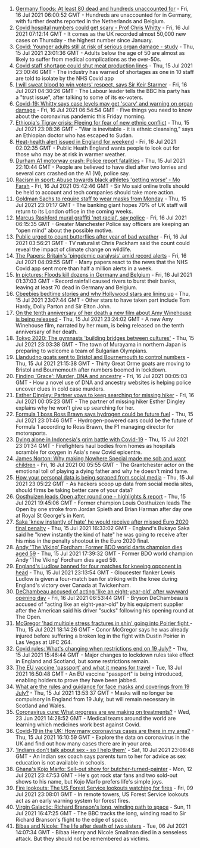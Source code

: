 1. [Germany floods: At least 80 dead and hundreds unaccounted for](https://www.bbc.co.uk/news/world-europe-57858829) - Fri, 16 Jul 2021 06:00:52 GMT - Hundreds are unaccounted for in Germany, with further deaths reported in the Netherlands and Belgium.
2. [Covid hospital numbers could get scary - Prof Chris Whitty](https://www.bbc.co.uk/news/uk-57858864) - Fri, 16 Jul 2021 07:12:14 GMT - It comes as the UK recorded almost 50,000 new cases on Thursday - the highest number since January.
3. [Covid: Younger adults still at risk of serious organ damage - study](https://www.bbc.co.uk/news/health-57840825) - Thu, 15 Jul 2021 23:01:36 GMT - Adults below the age of 50 are almost as likely to suffer from medical complications as the over-50s.
4. [Covid staff shortage could shut meat production lines](https://www.bbc.co.uk/news/business-57856566) - Thu, 15 Jul 2021 23:00:46 GMT - The industry has warned of shortages as one in 10 staff are told to isolate by the NHS Covid app
5. [I will sweat blood to win voters' respect, says Sir Keir Starmer](https://www.bbc.co.uk/news/uk-politics-57848266) - Fri, 16 Jul 2021 04:30:26 GMT - The Labour leader tells the BBC his party has a "trust issue", after talking to some of its ex-voters.
6. [Covid-19: Whitty says case levels may get 'scary' and warning on organ damage](https://www.bbc.co.uk/news/uk-57849300) - Fri, 16 Jul 2021 06:54:54 GMT - Five things you need to know about the coronavirus pandemic this Friday morning.
7. [Ethiopia's Tigray crisis: Fleeing for fear of new ethnic conflict](https://www.bbc.co.uk/news/world-africa-57818673) - Thu, 15 Jul 2021 23:08:36 GMT - "War is inevitable - it is ethnic cleansing," says an Ethiopian doctor who has escaped to Sudan.
8. [Heat-health alert issued in England for weekend](https://www.bbc.co.uk/news/uk-57858950) - Fri, 16 Jul 2021 02:02:35 GMT - Public Heath England wants people to look out for those who may be at risk in warmer weather.
9. [Durham A1 motorway crash: Police report fatalities](https://www.bbc.co.uk/news/uk-england-tyne-57857358) - Thu, 15 Jul 2021 22:10:44 GMT - People are believed to have died after two lorries and several cars crashed on the A1 (M), police say.
10. [Racism in sport: Abuse towards black athletes 'getting worse' - Mo Farah](https://www.bbc.co.uk/news/uk-57857993) - Fri, 16 Jul 2021 05:42:46 GMT - Sir Mo said online trolls should be held to account and tech companies should take more action.
11. [Goldman Sachs to require staff to wear masks from Monday](https://www.bbc.co.uk/news/business-57855681) - Thu, 15 Jul 2021 23:01:17 GMT - The banking giant hopes 70% of UK staff will return to its London office in the coming weeks.
12. [Marcus Rashford mural graffiti 'not racial', say police](https://www.bbc.co.uk/news/uk-england-manchester-57852315) - Fri, 16 Jul 2021 06:15:35 GMT - Greater Manchester Police say officers are keeping an "open mind" about the possible motive.
13. [Public urged to count butterflies after year of bad weather](https://www.bbc.co.uk/news/uk-57859345) - Fri, 16 Jul 2021 03:56:21 GMT - TV naturalist Chris Packham said the count could reveal the impact of climate change on wildlife.
14. [The Papers: Britain's 'pingdemic paralysis' amid record alerts](https://www.bbc.co.uk/news/blogs-the-papers-57858393) - Fri, 16 Jul 2021 04:09:55 GMT - Many papers react to the news that the NHS Covid app sent more than half a million alerts in a week.
15. [In pictures: Floods kill dozens in Germany and Belgium](https://www.bbc.co.uk/news/world-europe-57858826) - Fri, 16 Jul 2021 01:37:03 GMT - Record rainfall caused rivers to burst their banks, leaving at least 70 dead in Germany and Belgium.
16. [Cbeebies bedtime stories and why Hollywood stars are lining up](https://www.bbc.co.uk/news/entertainment-arts-57827931) - Thu, 15 Jul 2021 23:07:44 GMT - Other stars to have taken part include Tom Hardy, Dolly Parton and Sir Elton John.
17. [On the tenth anniversary of her death a new film about Amy Winehouse is being released](https://www.bbc.co.uk/news/entertainment-arts-57850132) - Thu, 15 Jul 2021 23:24:02 GMT - A new Amy Winehouse film, narrated by her mum, is being released on the tenth anniversary of her death.
18. [Tokyo 2020: The gymnasts 'building bridges between cultures'](https://www.bbc.co.uk/news/world-asia-57839224) - Thu, 15 Jul 2021 23:03:38 GMT - The town of Murayama in northern Japan is preparing to welcome a team of Bulgarian Olympians.
19. [Llandudno goats sent to Bristol and Bournemouth to control numbers](https://www.bbc.co.uk/news/uk-wales-57849393) - Thu, 15 Jul 2021 21:15:38 GMT - Thirty Great Orme goats are moving to Bristol and Bournemouth after numbers boomed in lockdown.
20. [Finding 'Grace': Murder, DNA and ancestry](https://www.bbc.co.uk/news/technology-57801794) - Fri, 16 Jul 2021 00:05:03 GMT - How a novel use of DNA and ancestry websites is helping police uncover clues in cold case murders.
21. [Esther Dingley: Partner vows to keep searching for missing hiker](https://www.bbc.co.uk/news/uk-england-tyne-57818035) - Fri, 16 Jul 2021 00:05:23 GMT - The partner of missing hiker Esther Dingley explains why he won't give up searching for her.
22. [Formula 1 boss Ross Brawn says hydrogen could be future fuel](https://www.bbc.co.uk/sport/formula1/57842205) - Thu, 15 Jul 2021 23:01:46 GMT - Hydrogen-powered cars could be the future of Formula 1 according to Ross Brawn, the F1 managing director for motorsports.
23. [Dying alone in Indonesia's grim battle with Covid-19](https://www.bbc.co.uk/news/world-asia-57830770) - Thu, 15 Jul 2021 23:01:34 GMT - Firefighters haul bodies from homes as hospitals scramble for oxygen in Asia's new Covid epicentre.
24. [James Norton: Why making Nowhere Special made me sob and want children](https://www.bbc.co.uk/news/entertainment-arts-57769056) - Fri, 16 Jul 2021 00:05:55 GMT - The Grantchester actor on the emotional toll of playing a dying father and why he doesn't mind fame.
25. [How your personal data is being scraped from social media](https://www.bbc.co.uk/news/business-57841239) - Thu, 15 Jul 2021 23:05:22 GMT - As hackers scoop up data from social media sites, should firms be taking better care of your data?
26. [Oosthuizen leads Open after round one - highlights & report](https://www.bbc.co.uk/sport/golf/57854050) - Thu, 15 Jul 2021 19:45:06 GMT - Former champion Louis Oosthuizen leads The Open by one stroke from Jordan Spieth and Brian Harman after day one at Royal St George's in Kent.
27. [Saka 'knew instantly of hate' he would receive after missed Euro 2020 final penalty](https://www.bbc.co.uk/sport/football/57855251) - Thu, 15 Jul 2021 16:33:02 GMT - England's Bukayo Saka said he "knew instantly the kind of hate" he was going to receive after his miss in the penalty shootout in the Euro 2020 final.
28. [Andy 'The Viking' Fordham: Former BDO world darts champion dies aged 59](https://www.bbc.co.uk/sport/darts/57856227) - Thu, 15 Jul 2021 17:39:32 GMT - Former BDO world champion Andy 'The Viking' Fordham dies aged 59.
29. [England's Ludlow banned for four matches for kneeing opponent in head](https://www.bbc.co.uk/sport/rugby-union/57858884) - Thu, 15 Jul 2021 23:13:54 GMT - Gloucester flanker Lewis Ludlow is given a four-match ban for striking with the knee during England's victory over Canada at Twickenham.
30. [DeChambeau accused of acting 'like an eight-year-old' after wayward opening day](https://www.bbc.co.uk/sport/golf/57860263) - Fri, 16 Jul 2021 06:53:44 GMT - Bryson DeChambeau is accused of "acting like an eight-year-old" by his equipment supplier after the American said his driver "sucks" following his opening round at The Open.
31. [McGregor 'had multiple stress fractures in shin' going into Poirier fight ](https://www.bbc.co.uk/sport/mixed-martial-arts/57856435) - Thu, 15 Jul 2021 18:14:26 GMT - Conor McGregor says he was already injured before suffering a broken leg in the fight with Dustin Poirier in Las Vegas at UFC 264.
32. [Covid rules: What's changing when restrictions end on 19 July?](https://www.bbc.co.uk/news/explainers-52530518) - Thu, 15 Jul 2021 15:46:44 GMT - Major changes to lockdown rules take effect in England and Scotland, but some restrictions remain.
33. [The EU vaccine 'passport' and what it means for travel](https://www.bbc.co.uk/news/explainers-57665765) - Tue, 13 Jul 2021 16:50:48 GMT - An EU vaccine "passport" is being introduced, enabling holders to prove they have been jabbed.
34. [What are the rules and guidance for face masks and coverings from 19 July?](https://www.bbc.co.uk/news/health-51205344) - Thu, 15 Jul 2021 13:53:37 GMT - Masks will no longer be compulsory in England from 19 July, but will remain necessary in Scotland and Wales.
35. [Coronavirus cure: What progress are we making on treatments?](https://www.bbc.co.uk/news/health-52354520) - Wed, 23 Jun 2021 14:28:52 GMT - Medical teams around the world are learning which medicines work best against Covid.
36. [Covid-19 in the UK: How many coronavirus cases are there in my area?](https://www.bbc.co.uk/news/uk-51768274) - Thu, 15 Jul 2021 16:10:59 GMT - Explore the data on coronavirus in the UK and find out how many cases there are in your area.
37. ['Indians don't talk about sex - so I help them'](https://www.bbc.co.uk/news/stories-56838660) - Sat, 10 Jul 2021 23:08:48 GMT - An Indian sex coach says parents turn to her for advice as sex education is not available in schools.
38. [Ghana's Kojo Marfo: Sell-out show for butcher-turned-painter](https://www.bbc.co.uk/news/world-africa-57553149) - Mon, 12 Jul 2021 23:47:53 GMT - He's got rock star fans and two sold-out shows to his name, but Kojo Marfo prefers life's simple joys.
39. [Fire lookouts: The US Forest Service lookouts watching for fires](https://www.bbc.co.uk/news/world-us-canada-57626403) - Fri, 09 Jul 2021 23:08:01 GMT - In remote towers, US Forest Service lookouts act as an early warning system for forest fires.
40. [Virgin Galactic: Richard Branson's long, winding path to space](https://www.bbc.co.uk/news/science-environment-57798167) - Sun, 11 Jul 2021 16:47:25 GMT - The BBC tracks the long, winding road to Sir Richard Branson's flight to the edge of space.
41. [Bibaa and Nicole: The life after death of two sisters](https://www.bbc.co.uk/news/uk-england-london-57679755) - Tue, 06 Jul 2021 14:07:34 GMT - Bibaa Henry and Nicole Smallman died in a senseless attack. But they should not be remembered as victims.
